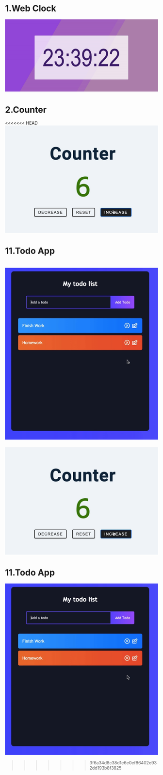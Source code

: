 # 1.Web Clock
![web clock](1_digital_clock/web_clock.gif)

# 2.Counter
<<<<<<< HEAD
![web clock](2_counter/counter.gif)

# 11.Todo App
![web clock](11_react_to_do_app/to-do/to-do.gif)
=======
![counter](2_counter/counter.gif)

# 11.Todo App
![to-do](11_react_to_do_app/to-do/to-do.gif)
>>>>>>> 3f6a34d8c38d1e6e0ef86402e932dd193b8f3825


